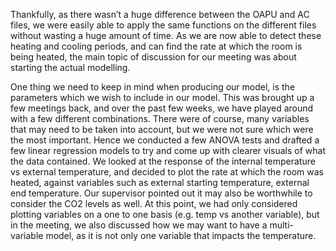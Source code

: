 Thankfully, as there wasn’t a huge difference between the OAPU and AC files, we were easily able to apply the same functions on the different files without wasting a  huge amount of time. As we are now able to detect these heating and cooling periods, and can find the rate at which the room is being heated, the main topic of discussion for our meeting was about starting the actual modelling. 

One thing we need to keep in mind when producing our model, is the parameters which we wish to include in our model. This was brought up a few meetings back, and over the past few weeks, we have played around with a few different combinations. There were of course, many variables that may need to be taken into account, but we were not sure which were the most important. Hence we conducted a few ANOVA tests and drafted a few linear regression models to try and come up with clearer visuals of what the data contained. We looked at the response of the internal temperature vs external temperature, and decided to plot the rate at which the room was heated, against variables such as external starting temperature, external end temperature. Our supervisor pointed out it may also be worthwhile to consider the CO2 levels as well. At this point, we had only considered plotting variables on a one to one basis (e.g. temp vs another variable), but in the meeting, we also discussed how we may want to have a multi-variable model, as it is not only one variable that impacts the temperature.
